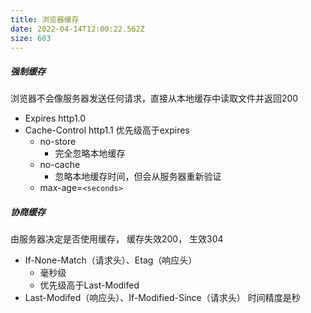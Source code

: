 ```yaml
---
title: 浏览器缓存
date: 2022-04-14T12:00:22.562Z
size: 603
---
```

##### 强制缓存

浏览器不会像服务器发送任何请求，直接从本地缓存中读取文件并返回200

- Expires http1.0
- Cache-Control  http1.1 优先级高于expires
  - no-store
    - 完全忽略本地缓存
  - no-cache
    - 忽略本地缓存时间，但会从服务器重新验证
  - max-age=`<seconds>`

##### 协商缓存

由服务器决定是否使用缓存， 缓存失效200， 生效304

- If-None-Match（请求头）、Etag（响应头）
  - 毫秒级
  - 优先级高于Last-Modifed
- Last-Modifed（响应头）、If-Modified-Since（请求头） 时间精度是秒

